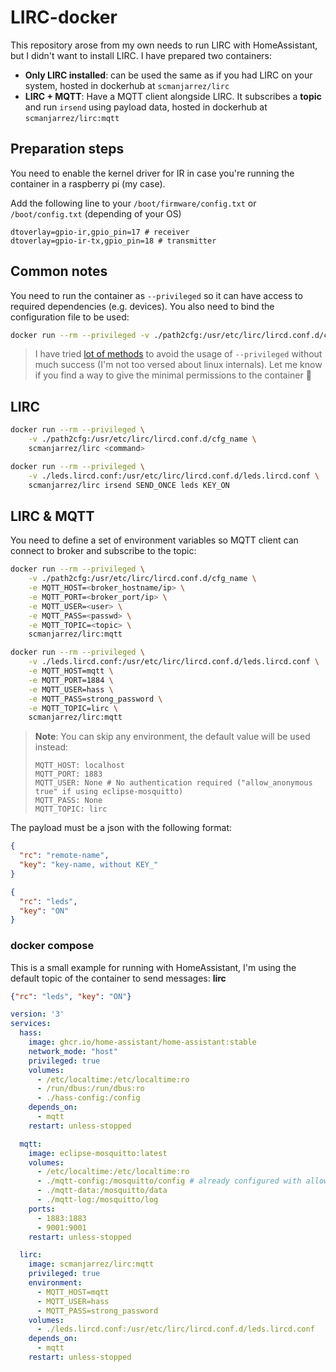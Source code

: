 # LIRC-docker
This repository arose from my own needs to run LIRC with HomeAssistant, but
I didn't want to install LIRC. I have prepared two containers:
- **Only LIRC installed**: can be used the same as if you had LIRC on your system,
  hosted in dockerhub at `scmanjarrez/lirc`
- **LIRC + MQTT**: Have a MQTT client alongside LIRC. It subscribes a **topic** and
  run `irsend` using payload data, hosted in dockerhub at `scmanjarrez/lirc:mqtt`

## Preparation steps
You need to enable the kernel driver for IR in case you're running
the container in a raspberry pi (my case).

Add the following line to your `/boot/firmware/config.txt` or
`/boot/config.txt` (depending of your OS)

```
dtoverlay=gpio-ir,gpio_pin=17 # receiver
dtoverlay=gpio-ir-tx,gpio_pin=18 # transmitter
```

## Common notes
You need to run the container as `--privileged` so it can have access
to required dependencies (e.g. devices). You also need to bind
the configuration file to be used:

```bash
docker run --rm --privileged -v ./path2cfg:/usr/etc/lirc/lircd.conf.d/cfg_name <container> <command>
```

> I have tried [lot of methods](https://stackoverflow.com/questions/30059784/docker-access-to-raspberry-pi-gpio-pins)
> to avoid the usage of `--privileged` without much success
> (I'm not too versed about linux internals). Let me know if you find a way
> to give the minimal permissions to the container 🙂

## LIRC
```bash
docker run --rm --privileged \
    -v ./path2cfg:/usr/etc/lirc/lircd.conf.d/cfg_name \
    scmanjarrez/lirc <command>
```

```bash
docker run --rm --privileged \
    -v ./leds.lircd.conf:/usr/etc/lirc/lircd.conf.d/leds.lircd.conf \
    scmanjarrez/lirc irsend SEND_ONCE leds KEY_ON
```

## LIRC & MQTT
You need to define a set of environment variables so MQTT client can
connect to broker and subscribe to the topic:

```bash
docker run --rm --privileged \
    -v ./path2cfg:/usr/etc/lirc/lircd.conf.d/cfg_name \
    -e MQTT_HOST=<broker_hostname/ip> \
    -e MQTT_PORT=<broker_port/ip> \
    -e MQTT_USER=<user> \
    -e MQTT_PASS=<passwd> \
    -e MQTT_TOPIC=<topic> \
    scmanjarrez/lirc:mqtt
```

```bash
docker run --rm --privileged \
    -v ./leds.lircd.conf:/usr/etc/lirc/lircd.conf.d/leds.lircd.conf \
    -e MQTT_HOST=mqtt \
    -e MQTT_PORT=1884 \
    -e MQTT_USER=hass \
    -e MQTT_PASS=strong_password \
    -e MQTT_TOPIC=lirc \
    scmanjarrez/lirc:mqtt
```

> **Note**: You can skip any environment, the default value will be used instead:
> ```
> MQTT_HOST: localhost
> MQTT_PORT: 1883
> MQTT_USER: None # No authentication required ("allow_anonymous true" if using eclipse-mosquitto)
> MQTT_PASS: None
> MQTT_TOPIC: lirc
> ```

The payload must be a json with the following format:
```json
{
  "rc": "remote-name",
  "key": "key-name, without KEY_"
}
```

```json
{
  "rc": "leds",
  "key": "ON"
}
```

### docker compose
This is a small example for running with HomeAssistant, I'm using the default
topic of the container to send messages: **lirc**
```json
{"rc": "leds", "key": "ON"}
```

```yaml
version: '3'
services:
  hass:
    image: ghcr.io/home-assistant/home-assistant:stable
    network_mode: "host"
    privileged: true
    volumes:
      - /etc/localtime:/etc/localtime:ro
      - /run/dbus:/run/dbus:ro
      - ./hass-config:/config
    depends_on:
      - mqtt
    restart: unless-stopped

  mqtt:
    image: eclipse-mosquitto:latest
    volumes:
      - /etc/localtime:/etc/localtime:ro
      - ./mqtt-config:/mosquitto/config # already configured with allow_anonymous false
      - ./mqtt-data:/mosquitto/data
      - ./mqtt-log:/mosquitto/log
    ports:
      - 1883:1883
      - 9001:9001
    restart: unless-stopped

  lirc:
    image: scmanjarrez/lirc:mqtt
    privileged: true
    environment:
      - MQTT_HOST=mqtt
      - MQTT_USER=hass
      - MQTT_PASS=strong_password
    volumes:
      - ./leds.lircd.conf:/usr/etc/lirc/lircd.conf.d/leds.lircd.conf
    depends_on:
      - mqtt
    restart: unless-stopped
```
